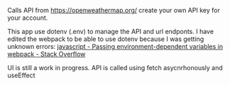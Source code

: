 Calls API from https://openweathermap.org/ create your own API key for your account.

This app use dotenv (.env) to manage the API and url endponts. I have edited the webpack to be able to use dotenv because I was getting unknown errors:
[javascript - Passing environment-dependent variables in webpack - Stack Overflow](https://stackoverflow.com/questions/30030031/passing-environment-dependent-variables-in-webpack)

UI is still a work in progress. API is called using fetch asycnrhonously and useEffect
